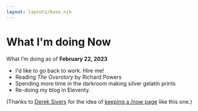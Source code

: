 ```yaml
---
layout: layouts/base.njk
---
```


# What I'm doing Now

What I’m doing as of **February 22, 2023**

*   I'd like to go back to work. Hire me!
*   Reading _The Overstory_ by Richard Powers
*   Spending more time in the darkroom making silver gelatin prints
*   Re-doing my blog in Eleventy.

(Thanks to [Derek Sivers](https://sive.rs/) for the idea of [keeping a /now page](https://nownownow.com/about) like this one.)
